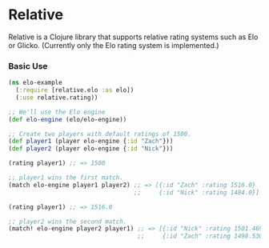 # Relative

Relative is a Clojure library that supports relative rating systems such as Elo or Glicko. (Currently only the Elo rating system is implemented.)

### Basic Use

```clj
(ns elo-example
  (:require [relative.elo :as elo])
  (:use relative.rating))

;; We'll use the Elo engine
(def elo-engine (elo/elo-engine))

;; Create two players with default ratings of 1500.
(def player1 (player elo-engine {:id "Zach"}))
(def player2 (player elo-engine {:id "Nick"}))

(rating player1) ;; => 1500

;; player1 wins the first match.
(match elo-engine player1 player2) ;; => [{:id "Zach" :rating 1516.0}
                                   ;;     {:id "Nick" :rating 1484.0}]

(rating player1) ;; => 1516.0

;; player2 wins the second match.
(match! elo-engine player2 player1) ;; => [{:id "Nick" :rating 1501.4695}
                                    ;;     {:id "Zach" :rating 1498.5305}]
```
